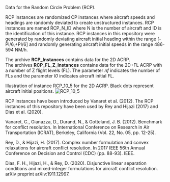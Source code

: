 Data for the Random Circle Problem (RCP).

RCP instances are randomized CP instances where aircraft speeds and headings are randomly deviated to create unstructured instances. RCP instances are named RCP_N_ID where N is the number of aircraft and ID is the identification of this instance. RCP instances in this repository were generated by randomly deviating aircraft initial heading within the range [-PI/6,+PI/6] and randomly generating aircraft initial speeds in the range 486-594 NM/h.

The archive __RCP_Instances__ contains data for the 2D ACRP.  
The archives __RCP_FL_Z_Instances__ contains data for the 2D+FL ACRP with a number of Z flight levels (FL). The parameter _nf_ indicates the number of FLs and the parameter _l0_ indicates aircraft initial FL.

Illustration of instance RCP_10_5 for the 2D ACRP. Black dots represent aircraft initial positions.
![RCP_10_5](https://github.com/acrp-lib/acrp-lib/blob/master/Data/RCP_Instances/RCP_10_5.PNG)

RCP instances have been introduced by Vanaret et al. (2012). The RCP instances of this repository have been used by Rey and Hijazi (2017) and Dias et al. (2020). 

Vanaret, C., Gianazza, D., Durand, N., & Gotteland, J. B. (2012). Benchmark for conflict resolution. In International Conference on Research in Air Transportation (ICRAT), Berkeley, California (Vol. 22, No. 05, pp. 12-25).

Rey, D., & Hijazi, H. (2017). Complex number formulation and convex relaxations for aircraft conflict resolution. In 2017 IEEE 56th Annual Conference on Decision and Control (CDC) (pp. 88-93). IEEE.

Dias, F. H., Hijazi, H., & Rey, D. (2020). Disjunctive linear separation conditions and mixed-integer formulations for aircraft conflict resolution. arXiv preprint arXiv:1911.12997.
